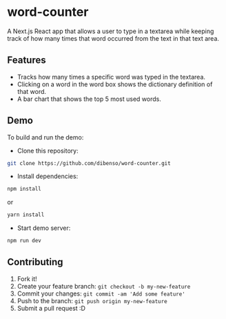 # word-counter    
A Next.js React app that allows a user to type in a textarea while keeping track of how many times that word occurred from the text in that text area.    
## Features
* Tracks how many times a specific word was typed in the textarea.
* Clicking on a word in the word box shows the dictionary definition of that word.
* A bar chart that shows the top 5 most used words.
## Demo     
To build and run the demo:      
* Clone this repository:
```sh
git clone https://github.com/dibenso/word-counter.git
```     
* Install dependencies:    
```sh
npm install
```
or    
```sh
yarn install
```
* Start demo server:
```sh
npm run dev
```
## Contributing

1. Fork it!
2. Create your feature branch: `git checkout -b my-new-feature`
3. Commit your changes: `git commit -am 'Add some feature'`
4. Push to the branch: `git push origin my-new-feature`
5. Submit a pull request :D
